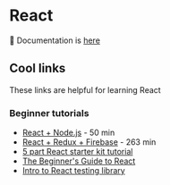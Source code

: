 # React
📃 Documentation is [here](https://reactjs.org/docs/getting-started.html)

## Cool links
These links are helpful for learning React

### Beginner tutorials

* [React + Node.js](https://www.youtube.com/watch?v=nusgoj74a3Y) - 50 min
* [React + Redux + Firebase](https://www.youtube.com/watch?v=Oi4v5uxTY5o&list=PL4cUxeGkcC9iWstfXntcj8f-dFZ4UtlN3) - 263 min
* [5 part React starter kit tutorial](https://blog.glitch.com/post/react-starter-kit)
* [The Beginner's Guide to React](https://egghead.io/courses/the-beginner-s-guide-to-react)
* [Intro to React testing library](https://kentcdodds.com/blog/introducing-the-react-testing-library)
